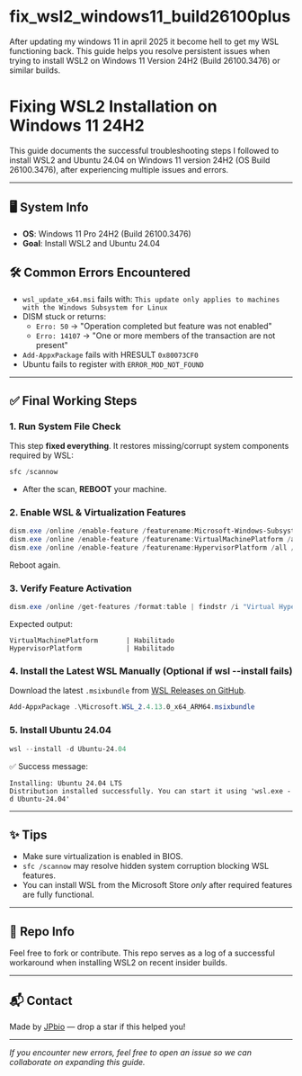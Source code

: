 # fix_wsl2_windows11_build26100plus
After updating my windows 11 in april 2025 it become hell to get my WSL functioning back. This guide helps you resolve persistent issues when trying to install WSL2 on Windows 11 Version 24H2 (Build 26100.3476) or similar builds.

# Fixing WSL2 Installation on Windows 11 24H2

This guide documents the successful troubleshooting steps I followed to install WSL2 and Ubuntu 24.04 on Windows 11 version 24H2 (OS Build 26100.3476), after experiencing multiple issues and errors.

---

## 🖥️ System Info

- **OS**: Windows 11 Pro 24H2 (Build 26100.3476)
- **Goal**: Install WSL2 and Ubuntu 24.04

## 🛠️ Common Errors Encountered

- `wsl_update_x64.msi` fails with: `This update only applies to machines with the Windows Subsystem for Linux`  
- DISM stuck or returns:
  - `Erro: 50` → "Operation completed but feature was not enabled"
  - `Erro: 14107` → "One or more members of the transaction are not present"
- `Add-AppxPackage` fails with HRESULT `0x80073CF0`
- Ubuntu fails to register with `ERROR_MOD_NOT_FOUND`

---

## ✅ Final Working Steps

### 1. Run System File Check
This step **fixed everything**. It restores missing/corrupt system components required by WSL:

```powershell
sfc /scannow
```
- After the scan, **REBOOT** your machine.

### 2. Enable WSL & Virtualization Features

```powershell
dism.exe /online /enable-feature /featurename:Microsoft-Windows-Subsystem-Linux /all /norestart
dism.exe /online /enable-feature /featurename:VirtualMachinePlatform /all /norestart
dism.exe /online /enable-feature /featurename:HypervisorPlatform /all /norestart
```

Reboot again.

### 3. Verify Feature Activation

```powershell
dism.exe /online /get-features /format:table | findstr /i "Virtual Hyper"
```
Expected output:
```
VirtualMachinePlatform       | Habilitado
HypervisorPlatform           | Habilitado
```

### 4. Install the Latest WSL Manually (Optional if wsl --install fails)
Download the latest `.msixbundle` from [WSL Releases on GitHub](https://github.com/microsoft/WSL/releases).

```powershell
Add-AppxPackage .\Microsoft.WSL_2.4.13.0_x64_ARM64.msixbundle
```

### 5. Install Ubuntu 24.04

```powershell
wsl --install -d Ubuntu-24.04
```
✅ Success message:
```
Installing: Ubuntu 24.04 LTS
Distribution installed successfully. You can start it using 'wsl.exe -d Ubuntu-24.04'
```

---

## ✨ Tips

- Make sure virtualization is enabled in BIOS.
- `sfc /scannow` may resolve hidden system corruption blocking WSL features.
- You can install WSL from the Microsoft Store *only* after required features are fully functional.

---

## 📁 Repo Info
Feel free to fork or contribute. This repo serves as a log of a successful workaround when installing WSL2 on recent insider builds.

---

## 📬 Contact
Made by [JPbio](https://github.com/JPbio) — drop a star if this helped you!

---

_If you encounter new errors, feel free to open an issue so we can collaborate on expanding this guide._


